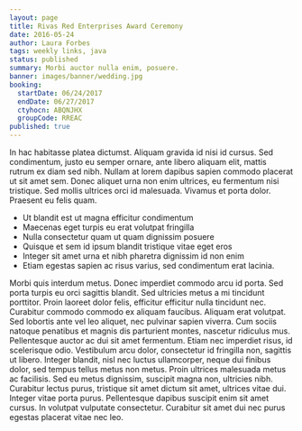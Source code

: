 ```yaml
---
layout: page
title: Rivas Red Enterprises Award Ceremony
date: 2016-05-24
author: Laura Forbes
tags: weekly links, java
status: published
summary: Morbi auctor nulla enim, posuere.
banner: images/banner/wedding.jpg
booking:
  startDate: 06/24/2017
  endDate: 06/27/2017
  ctyhocn: ABQNJHX
  groupCode: RREAC
published: true
---
```

In hac habitasse platea dictumst. Aliquam gravida id nisi id cursus. Sed condimentum, justo eu semper ornare, ante libero aliquam elit, mattis rutrum ex diam sed nibh. Nullam at lorem dapibus sapien commodo placerat ut sit amet sem. Donec aliquet urna non enim ultrices, eu fermentum nisi tristique. Sed mollis ultrices orci id malesuada. Vivamus et porta dolor. Praesent eu felis quam.

* Ut blandit est ut magna efficitur condimentum
* Maecenas eget turpis eu erat volutpat fringilla
* Nulla consectetur quam ut quam dignissim posuere
* Quisque et sem id ipsum blandit tristique vitae eget eros
* Integer sit amet urna et nibh pharetra dignissim id non enim
* Etiam egestas sapien ac risus varius, sed condimentum erat lacinia.

Morbi quis interdum metus. Donec imperdiet commodo arcu id porta. Sed porta turpis eu orci sagittis blandit. Sed ultricies metus a mi tincidunt porttitor. Proin laoreet dolor felis, efficitur efficitur nulla tincidunt nec. Curabitur commodo commodo ex aliquam faucibus. Aliquam erat volutpat. Sed lobortis ante vel leo aliquet, nec pulvinar sapien viverra. Cum sociis natoque penatibus et magnis dis parturient montes, nascetur ridiculus mus. Pellentesque auctor ac dui sit amet fermentum. Etiam nec imperdiet risus, id scelerisque odio. Vestibulum arcu dolor, consectetur id fringilla non, sagittis ut libero. Integer blandit, nisl nec luctus ullamcorper, neque dui finibus dolor, sed tempus tellus metus non metus.
Proin ultrices malesuada metus ac facilisis. Sed eu metus dignissim, suscipit magna non, ultricies nibh. Curabitur lectus purus, tristique sit amet dictum sit amet, ultrices vitae dui. Integer vitae porta purus. Pellentesque dapibus suscipit enim sit amet cursus. In volutpat vulputate consectetur. Curabitur sit amet dui nec purus egestas placerat vitae nec leo.
